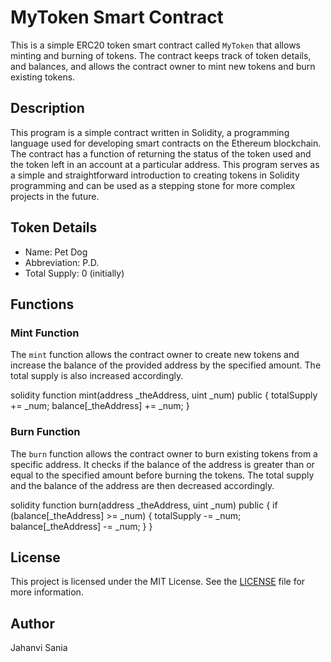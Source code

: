 # MyToken Smart Contract

This is a simple ERC20 token smart contract called `MyToken` that allows minting and burning of tokens. The contract keeps track of token details, and balances, and allows the contract owner to mint new tokens and burn existing tokens.

## Description

This program is a simple contract written in Solidity, a programming language used for developing smart contracts on the Ethereum blockchain. The contract has a  function of returning the status of the token used and the token left in an account at a particular  address. This program serves as a simple and straightforward introduction to creating tokens in Solidity programming and can be used as a stepping stone for more complex projects in the future.

## Token Details

- Name: Pet Dog
- Abbreviation: P.D.
- Total Supply: 0 (initially)

## Functions

### Mint Function

The `mint` function allows the contract owner to create new tokens and increase the balance of the provided address by the specified amount. The total supply is also increased accordingly.

solidity
function mint(address _theAddress, uint _num) public {
    totalSupply += _num;
    balance[_theAddress] += _num;
}


### Burn Function

The `burn` function allows the contract owner to burn existing tokens from a specific address. It checks if the balance of the address is greater than or equal to the specified amount before burning the tokens. The total supply and the balance of the address are then decreased accordingly.

solidity
function burn(address _theAddress, uint _num) public {
    if (balance[_theAddress] >= _num) {
        totalSupply -= _num;
        balance[_theAddress] -= _num;
    }
}

## License

This project is licensed under the MIT License. See the [LICENSE](LICENSE) file for more information.

## Author

Jahanvi Sania


